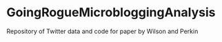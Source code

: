 # GoingRogueMicrobloggingAnalysis
Repository of Twitter data and code for paper by Wilson and Perkin
